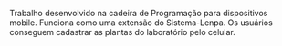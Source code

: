 Trabalho desenvolvido na cadeira de Programação para dispositivos mobile. 
Funciona como uma extensão do Sistema-Lenpa. Os usuários conseguem cadastrar as plantas do laboratório pelo celular.
